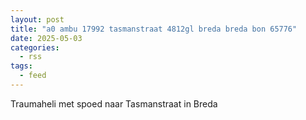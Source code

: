 ```yaml
---
layout: post
title: "a0 ambu 17992 tasmanstraat 4812gl breda breda bon 65776"
date: 2025-05-03
categories: 
  - rss
tags: 
  - feed
---
```


Traumaheli met spoed naar Tasmanstraat in Breda
